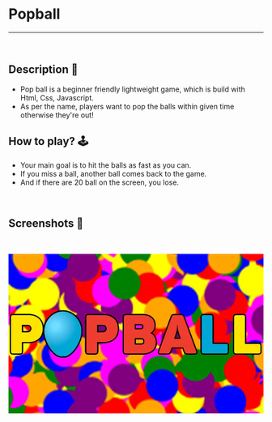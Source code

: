 # **Popball** 

---

<br>

## **Description 📃**
- Pop ball is a beginner friendly lightweight game, which is build with Html, Css, Javascript.
- As per the name, players want to pop the balls within given time otherwise they're out!


## **How to play? 🕹️**
- Your main goal is to hit the balls as fast as you can.
- If you miss a ball, another ball comes back to the game.
- And if there are 20 ball on the screen, you lose.
	
<br>

## **Screenshots 📸**

<br>

![image](../../assets/images/Popball.jpg)

<br>
